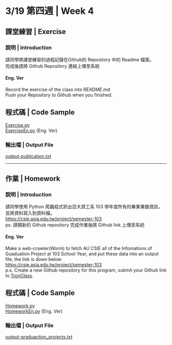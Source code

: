 # 3/19 第四週 | Week 4
## 課堂練習 | Exercise
### 說明 | Introduction
請同學將課堂練習的過程記錄在Github的 Repository 中的 Readme 檔案。
<br>
完成後請將 Github Repository 連結上傳至系統

#### Eng. Ver
Record the exercise of the class into README.md
<br>
Push your Repository to Github when you finished.

## 程式碼 | Code Sample
<a href="Exercise.py">Exercise.py</a>
<br>
<a href="ExerciseEn.py">ExerciseEn.py</a> (Eng. Ver)

### 輸出檔 | Output File
<a href="output-publication.txt">output-publication.txt</a>

---

## 作業 | Homework
### 說明 | Introduction
請同學使用 Python 爬蟲程式抓出亞大資工系 103 學年度所有的畢業專題資訊，並將資料寫入到資料檔。
<br>
<a href="https://csie.asia.edu.tw/project/semester-103">https://csie.asia.edu.tw/project/semester-103</a>
<br>
ps. 請開新的 Github repository 完成作業後將 Github link 上傳至系統
<br>

#### Eng. Ver
Make a web-crawler(Worm) to fetch AU CSIE all of the Infomations of Guaduation Project at 103 School Year, and put these data into an output file, the link is down below.
<br>
<a href="https://csie.asia.edu.tw/project/semester-103">https://csie.asia.edu.tw/project/semester-103</a>
<br>
p.s. Create a new Github repository for this program, submit your Github link to <a href="https://tronclass.asia.edu.tw/">TronClass</a>.
<br>

## 程式碼 | Code Sample
<a href="Homework.py">Homework.py</a>
<br>
<a href="HomeworkEn.py">HomeworkEn.py</a> (Eng. Ver)
<br />

### 輸出檔 | Output File
<a href="output-graduation_projects.txt">output-graduaction_projects.txt</a>

